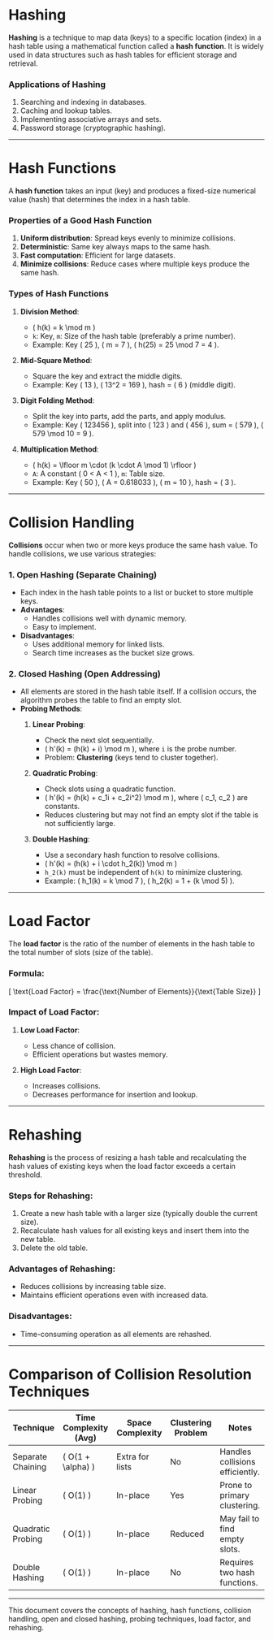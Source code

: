 # **Hashing**

**Hashing** is a technique to map data (keys) to a specific location (index) in a hash table using a mathematical function called a **hash function**. It is widely used in data structures such as hash tables for efficient storage and retrieval.

### **Applications of Hashing**
1. Searching and indexing in databases.
2. Caching and lookup tables.
3. Implementing associative arrays and sets.
4. Password storage (cryptographic hashing).

---

# **Hash Functions**

A **hash function** takes an input (key) and produces a fixed-size numerical value (hash) that determines the index in a hash table.

### **Properties of a Good Hash Function**
1. **Uniform distribution**: Spread keys evenly to minimize collisions.
2. **Deterministic**: Same key always maps to the same hash.
3. **Fast computation**: Efficient for large datasets.
4. **Minimize collisions**: Reduce cases where multiple keys produce the same hash.

### **Types of Hash Functions**
1. **Division Method**:
   - \( h(k) = k \mod m \)
   - `k`: Key, `m`: Size of the hash table (preferably a prime number).
   - Example: Key \( 25 \), \( m = 7 \), \( h(25) = 25 \mod 7 = 4 \).

2. **Mid-Square Method**:
   - Square the key and extract the middle digits.
   - Example: Key \( 13 \), \( 13^2 = 169 \), hash = \( 6 \) (middle digit).

3. **Digit Folding Method**:
   - Split the key into parts, add the parts, and apply modulus.
   - Example: Key \( 123456 \), split into \( 123 \) and \( 456 \), sum = \( 579 \), \( 579 \mod 10 = 9 \).

4. **Multiplication Method**:
   - \( h(k) = \lfloor m \cdot (k \cdot A \mod 1) \rfloor \)
   - `A`: A constant \( 0 < A < 1 \), `m`: Table size.
   - Example: Key \( 50 \), \( A = 0.618033 \), \( m = 10 \), hash = \( 3 \).

---

# **Collision Handling**

**Collisions** occur when two or more keys produce the same hash value. To handle collisions, we use various strategies:

### **1. Open Hashing (Separate Chaining)**
- Each index in the hash table points to a list or bucket to store multiple keys.
- **Advantages**:
  - Handles collisions well with dynamic memory.
  - Easy to implement.
- **Disadvantages**:
  - Uses additional memory for linked lists.
  - Search time increases as the bucket size grows.

### **2. Closed Hashing (Open Addressing)**
- All elements are stored in the hash table itself. If a collision occurs, the algorithm probes the table to find an empty slot.
- **Probing Methods**:
  1. **Linear Probing**:
     - Check the next slot sequentially.
     - \( h'(k) = (h(k) + i) \mod m \), where `i` is the probe number.
     - Problem: **Clustering** (keys tend to cluster together).

  2. **Quadratic Probing**:
     - Check slots using a quadratic function.
     - \( h'(k) = (h(k) + c_1i + c_2i^2) \mod m \), where \( c_1, c_2 \) are constants.
     - Reduces clustering but may not find an empty slot if the table is not sufficiently large.

  3. **Double Hashing**:
     - Use a secondary hash function to resolve collisions.
     - \( h'(k) = (h(k) + i \cdot h_2(k)) \mod m \)
     - `h_2(k)` must be independent of `h(k)` to minimize clustering.
     - Example: \( h_1(k) = k \mod 7 \), \( h_2(k) = 1 + (k \mod 5) \).

---

# **Load Factor**
The **load factor** is the ratio of the number of elements in the hash table to the total number of slots (size of the table).

### **Formula**:
\[
\text{Load Factor} = \frac{\text{Number of Elements}}{\text{Table Size}}
\]

### **Impact of Load Factor**:
1. **Low Load Factor**:
   - Less chance of collision.
   - Efficient operations but wastes memory.

2. **High Load Factor**:
   - Increases collisions.
   - Decreases performance for insertion and lookup.

---

# **Rehashing**
**Rehashing** is the process of resizing a hash table and recalculating the hash values of existing keys when the load factor exceeds a certain threshold.

### **Steps for Rehashing**:
1. Create a new hash table with a larger size (typically double the current size).
2. Recalculate hash values for all existing keys and insert them into the new table.
3. Delete the old table.

### **Advantages of Rehashing**:
- Reduces collisions by increasing table size.
- Maintains efficient operations even with increased data.

### **Disadvantages**:
- Time-consuming operation as all elements are rehashed.

---

# **Comparison of Collision Resolution Techniques**

| Technique              | Time Complexity (Avg) | Space Complexity | Clustering Problem | Notes                              |
|------------------------|------------------------|------------------|--------------------|------------------------------------|
| Separate Chaining      | \( O(1 + \alpha) \)    | Extra for lists  | No                 | Handles collisions efficiently.    |
| Linear Probing         | \( O(1) \)            | In-place         | Yes                | Prone to primary clustering.       |
| Quadratic Probing      | \( O(1) \)            | In-place         | Reduced            | May fail to find empty slots.      |
| Double Hashing         | \( O(1) \)            | In-place         | No                 | Requires two hash functions.       |

---

This document covers the concepts of hashing, hash functions, collision handling, open and closed hashing, probing techniques, load factor, and rehashing.
